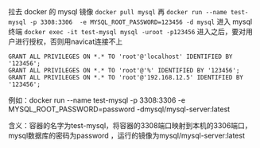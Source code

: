 拉去 docker 的 mysql 镜像
`docker pull mysql`
再
`docker run --name test-mysql -p 3308:3306  -e MYSQL_ROOT_PASSWORD=123456 -d mysql`
进入 mysql终端
`docker exec -it test-mysql mysql -uroot -p123456`
进入之后，要对用户进行授权，否则用navicat连接不上
```
GRANT ALL PRIVILEGES ON *.* TO 'root'@'localhost' IDENTIFIED BY '123456';
GRANT ALL PRIVILEGES ON *.* TO 'root'@'%' IDENTIFIED BY '123456';
GRANT ALL PRIVILEGES ON *.* TO 'root'@'192.168.12.5' IDENTIFIED BY '123456';
```


例如：docker run --name test-mysql -p 3308:3306 -e MYSQL_ROOT_PASSWORD=password -dmysql/mysql-server:latest

含义：容器的名字为test-mysql，将容器的3308端口映射到本机的3306端口，mysql数据库的密码为password ，运行的镜像为mysql/mysql-server:latest